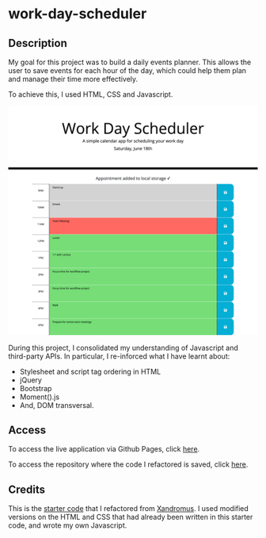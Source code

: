 # work-day-scheduler

## Description

My goal for this project was to build a daily events planner. This allows the user to save events for each hour of the day, which could help them plan and manage their time more effectively.

To achieve this, I used HTML, CSS and Javascript.

![Screenshot of application in Google Chrome browser.](./assets/images/screenshot-of-application.png)

During this project, I consolidated my understanding of Javascript and third-party APIs. In particular, I re-inforced what I have learnt about:
- Stylesheet and script tag ordering in HTML
- jQuery
- Bootstrap
- Moment().js
- And, DOM transversal.

## Access

To access the live application via Github Pages, click [here](https://hayleyarodgers.github.io/work-day-scheduler/). 

To access the repository where the code I refactored is saved, click [here](https://github.com/hayleyarodgers/work-day-scheduler).

## Credits

This is the [starter code](https://github.com/coding-boot-camp/super-disco) that I refactored from [Xandromus](https://github.com/Xandromus/Xandromus). I used modified versions on the HTML and CSS that had already been written in this starter code, and wrote my own Javascript.